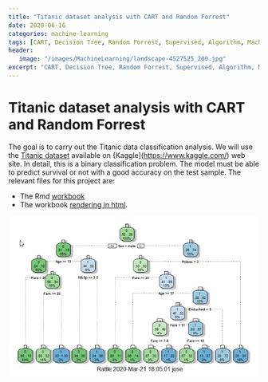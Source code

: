 ```yaml
---
title: "Titanic dataset analysis with CART and Random Forrest"
date: 2020-06-16
categories: machine-learning
tags: [CART, Decision Tree, Random Forrest, Supervised, Algorithm, Machine Learning, R-Language]
header: 
   image: "/images/MachineLearning/landscape-4527525_200.jpg"
excerpt: "CART, Decision Tree, Random Forrest, Supervised, Algorithm, Machine Learning, R-Language"
---
```


# Titanic dataset analysis with CART and Random Forrest
The goal is to carry out the Titanic data classification analysis. We will use the [Titanic dataset](https://www.kaggle.com/c/titanic/data) available on {Kaggle](https://www.kaggle.com/) web site. In detail, this is a binary classification problem. The model must be able to predict survival or not with a good accuracy on the test sample. The relevant files for this project are:   

* The Rmd [workbook](https://github.com/cjlise/MachineLearning/blob/master/ASML-Project-Ex2-Jlise.Rmd)
* The workbook [rendering in html](http://htmlpreview.github.com/?https://github.com/cjlise/MachineLearning/blob/master/ASML-Project-Ex2-Jlise.nb.html).   
 
 ![Airbnb Paris Listing](/images/MachineLearning/Titanic-01.png "Titanic tree with Rattle package")



	